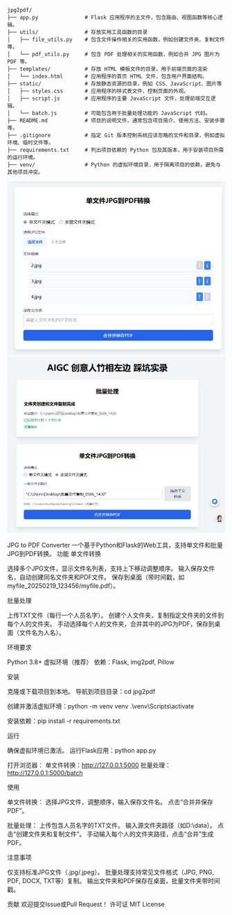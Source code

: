 ```

jpg2pdf/
├── app.py               # Flask 应用程序的主文件，包含路由、视图函数等核心逻辑。
├── utils/               # 存放实用工具函数的目录
│   ├── file_utils.py    # 包含文件操作相关的实用函数，例如创建文件夹、复制文件等。
│   └── pdf_utils.py     # 包含 PDF 处理相关的实用函数，例如合并 JPG 图片为 PDF 等。
├── templates/           # 存放 HTML 模板文件的目录，用于前端页面的渲染
│   └── index.html       # 应用程序的首页 HTML 文件，包含用户界面结构。
├── static/              # 存放静态资源的目录，例如 CSS、JavaScript、图片等
│   ├── styles.css       # 应用程序的样式表文件，控制页面的外观。
│   ├── script.js        # 应用程序的主要 JavaScript 文件，处理前端交互逻辑。
│   └── batch.js         # 可能包含用于批量处理功能的 JavaScript 代码。
├── README.md            # 项目的说明文件，通常包含项目简介、使用方法、安装步骤等。
├── .gitignore           # 指定 Git 版本控制系统应该忽略的文件和目录，例如虚拟环境、临时文件等。
├── requirements.txt     # 列出项目依赖的 Python 包及其版本，用于安装项目所需的运行环境。
├── venv/                # Python 的虚拟环境目录，用于隔离项目的依赖，避免与其他项目冲突。

```
![alt text](image.png)
![alt text](image-1.png)

JPG to PDF Converter
一个基于Python和Flask的Web工具，支持单文件和批量JPG到PDF转换。
功能
单文件转换

选择多个JPG文件，显示文件名列表，支持上下移动调整顺序。
输入保存文件名，自动创建同名文件夹和PDF文件。
保存到桌面（带时间戳，如myfile_20250219_123456/myfile.pdf）。

批量处理

上传TXT文件（每行一个人员名字）。
创建个人文件夹，复制指定文件夹的文件到每个人的文件夹。
手动选择每个人的文件夹，合并其中的JPG为PDF，保存到桌面（文件名为人名）。

环境要求

Python 3.8+
虚拟环境（推荐）
依赖：Flask, img2pdf, Pillow

安装

克隆或下载项目到本地。
导航到项目目录：cd jpg2pdf


创建并激活虚拟环境：python -m venv venv
.\venv\Scripts\activate


安装依赖：pip install -r requirements.txt



运行

确保虚拟环境已激活。
运行Flask应用：python app.py


打开浏览器：
单文件转换：http://127.0.0.1:5000
批量处理：http://127.0.0.1:5000/batch



使用

单文件转换：
选择JPG文件，调整顺序，输入保存文件名。
点击“合并并保存PDF”。


批量处理：
上传包含人员名字的TXT文件。
输入源文件夹路径（如D:\data）。
点击“创建文件夹和复制文件”。
手动输入每个人的文件夹路径，点击“合并”生成PDF。



注意事项

仅支持标准JPG文件（.jpg/.jpeg）。
批量处理支持常见文件格式（JPG, PNG, PDF, DOCX, TXT等）复制。
输出文件夹和PDF保存在桌面，批量文件夹带时间戳。

贡献
欢迎提交Issue或Pull Request！
许可证
MIT License
